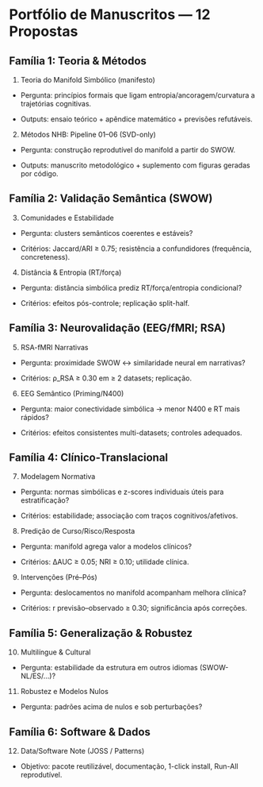 # Portfólio de Manuscritos — 12 Propostas

## Família 1: Teoria & Métodos

1) Teoria do Manifold Simbólico (manifesto)

- Pergunta: princípios formais que ligam entropia/ancoragem/curvatura a trajetórias cognitivas.

- Outputs: ensaio teórico + apêndice matemático + previsões refutáveis.

2) Métodos NHB: Pipeline 01–06 (SVD-only)

- Pergunta: construção reprodutível do manifold a partir do SWOW.

- Outputs: manuscrito metodológico + suplemento com figuras geradas por código.

## Família 2: Validação Semântica (SWOW)

3) Comunidades e Estabilidade

- Pergunta: clusters semânticos coerentes e estáveis?

- Critérios: Jaccard/ARI ≥ 0.75; resistência a confundidores (frequência, concreteness).

4) Distância & Entropia (RT/força)

- Pergunta: distância simbólica prediz RT/força/entropia condicional?

- Critérios: efeitos pós-controle; replicação split-half.

## Família 3: Neurovalidação (EEG/fMRI; RSA)

5) RSA-fMRI Narrativas

- Pergunta: proximidade SWOW ↔ similaridade neural em narrativas?

- Critérios: ρ_RSA ≥ 0.30 em ≥ 2 datasets; replicação.

6) EEG Semântico (Priming/N400)

- Pergunta: maior conectividade simbólica → menor N400 e RT mais rápidos?

- Critérios: efeitos consistentes multi-datasets; controles adequados.

## Família 4: Clínico-Translacional

7) Modelagem Normativa

- Pergunta: normas simbólicas e z-scores individuais úteis para estratificação?

- Critérios: estabilidade; associação com traços cognitivos/afetivos.

8) Predição de Curso/Risco/Resposta

- Pergunta: manifold agrega valor a modelos clínicos?

- Critérios: ΔAUC ≥ 0.05; NRI ≥ 0.10; utilidade clínica.

9) Intervenções (Pré–Pós)

- Pergunta: deslocamentos no manifold acompanham melhora clínica?

- Critérios: r previsão–observado ≥ 0.30; significância após correções.

## Família 5: Generalização & Robustez

10) Multilíngue & Cultural

- Pergunta: estabilidade da estrutura em outros idiomas (SWOW-NL/ES/…)?

11) Robustez e Modelos Nulos

- Pergunta: padrões acima de nulos e sob perturbações?

## Família 6: Software & Dados

12) Data/Software Note (JOSS / Patterns)

- Objetivo: pacote reutilizável, documentação, 1-click install, Run-All reprodutível.
